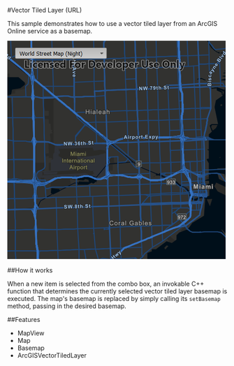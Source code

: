 #Vector Tiled Layer (URL)

This sample demonstrates how to use a vector tiled layer from an ArcGIS Online service as a basemap.

![](screenshot.png)

##How it works

When a new item is selected from the combo box, an invokable C++ function that determines the currently selected vector tiled layer basemap is executed. The map's basemap is replaced by simply calling its `setBasemap` method, passing in the desired basemap.

##Features
- MapView
- Map
- Basemap
- ArcGISVectorTiledLayer